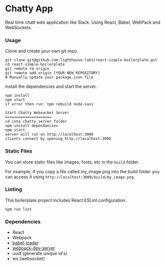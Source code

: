 Chatty App
=====================

Real time chatt web application like Slack. Using React, Babel, WebPack and WebSockets.


### Usage

Clone and create your own git repo.

```
git clone git@github.com:lighthouse-labs/react-simple-boilerplate.git
cd react-simple-boilerplate
git remote rm origin
git remote add origin [YOUR NEW REPOSITORY]
# Manually update your package.json file
```

Install the dependencies and start the server.

```
npm install
npm start
if error then run: npm rebuild node-sass

Start Chatty Websocket Server
=====================
cd into chatty_server folder
npm install dependancies
npm start
server will run on http://localhost:3000
clients connect by opening http://localhost:3000
```

### Static Files

You can store static files like images, fonts, etc in the `build` folder.

For example, if you copy a file called my_image.png into the build folder you can access it using `http://localhost:3000/build/my_image.png`.

### Linting

This boilerplate project includes React ESLint configuration.

```
npm run lint
```

### Dependencies

* React
* Webpack
* [babel-loader](https://github.com/babel/babel-loader)
* [webpack-dev-server](https://github.com/webpack/webpack-dev-server)
* uuid (generate unique id's)
* ws (websocket)







